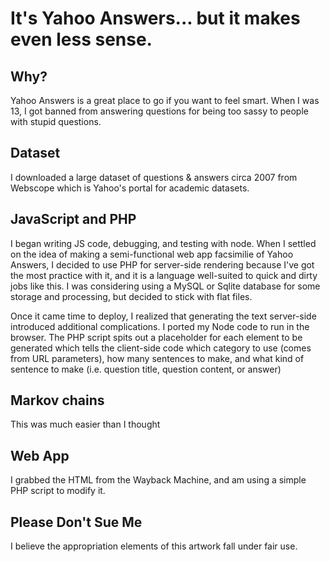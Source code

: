 # It's Yahoo Answers... but it makes even less sense.

## Why?
Yahoo Answers is a great place to go if you want to feel smart. When I was 13, I got banned from answering questions for being too sassy to people with stupid questions.

## Dataset
I downloaded a large dataset of questions & answers circa 2007 from Webscope which is Yahoo's portal for academic datasets.

## JavaScript and PHP
I began writing JS code, debugging, and testing with node. When I settled on the idea of making a semi-functional web app facsimilie of Yahoo Answers, I decided to use PHP for server-side rendering because I've got the most practice with it, and it is a language well-suited to quick and dirty jobs like this. I was considering using a MySQL or Sqlite database for some storage and processing, but decided to stick with flat files.

Once it came time to deploy, I realized that generating the text server-side introduced additional complications. I ported my Node code to run in the browser. The PHP script spits out a placeholder for each element to be generated which tells the client-side code which category to use (comes from URL parameters), how many sentences to make, and what kind of sentence to make (i.e. question title, question content, or answer)

## Markov chains
This was much easier than I thought

## Web App 
I grabbed the HTML from the Wayback Machine, and am using a simple PHP script to modify it. 

## Please Don't Sue Me
I believe the appropriation elements of this artwork fall under fair use. 